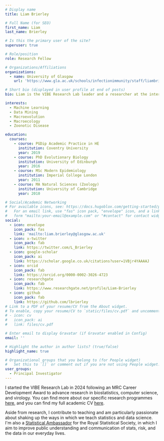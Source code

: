```yaml
---
# Display name
title: Liam Brierley

# Full Name (for SEO)
first_name: Liam
last_name: Brierley

# Is this the primary user of the site?
superuser: true

# Role/position
role: Research Fellow

# Organizations/Affiliations
organizations:
  - name: University of Glasgow
    url: 'https://www.gla.ac.uk/schools/infectionimmunity/staff/liambrierley/'

# Short bio (displayed in user profile at end of posts)
bio: Liam is the VIBE Research Lab leader and a researcher at the intersection of biostatistics, computer science, and virology.

interests:
  - Machine Learning
  - Data Mining
  - Macroevolution
  - Macroecology
  - Zoonotic Disease

education:
  courses:
    - course: PGDip Academic Practice in HE
      institution: Coventry University
      year: 2019
    - course: PhD Evolutionary Biology
      institution: University of Edinburgh
      year: 2016
    - course: MSc Modern Epidemiology
      institution: Imperial College London
      year: 2011
    - course: MA Natural Sciences (Zoology)
      institution: University of Cambridge
      year: 2010

# Social/Academic Networking
# For available icons, see: https://docs.hugoblox.com/getting-started/page-builder/#icons
#   For an email link, use "fas" icon pack, "envelope" icon, and a link in the
#   form "mailto:your-email@example.com" or "#contact" for contact widget.
social:
  - icon: envelope
    icon_pack: fas
    link: 'mailto:liam.brierley@glasgow.ac.uk'
  - icon: x-twitter
    icon_pack: fab
    link: https://twitter.com/L_Brierley
  - icon: google-scholar
    icon_pack: ai
    link: https://scholar.google.co.uk/citations?user=1VBjr4YAAAAJ
  - icon: orcid
    icon_pack: fab
    link: https://orcid.org/0000-0002-3026-4723
  - icon: researchgate
    icon_pack: fab
    link: https://www.researchgate.net/profile/Liam-Brierley
  - icon: github
    icon_pack: fab
    link: https://github.com/lbrierley
# Link to a PDF of your resume/CV from the About widget.
# To enable, copy your resume/CV to `static/files/cv.pdf` and uncomment the lines below.
# - icon: cv
#   icon_pack: ai
#   link: files/cv.pdf

# Enter email to display Gravatar (if Gravatar enabled in Config)
email: ''

# Highlight the author in author lists? (true/false)
highlight_name: true

# Organizational groups that you belong to (for People widget)
#   Set this to `[]` or comment out if you are not using People widget.
user_groups:
  - Principal Investigator
---
```


I started the VIBE Research Lab in 2024 following an MRC Career Development Award to advance research in biostatistics, computer science, and virology. You can find more about our specific research programmes [here](/research), and you can find my full academic CV [here](/uploads/cv_lbrierley.pdf).

Aside from research, I contribute to teaching and am particularly passionate about shaking up the ways in which we teach statistics and data science. I'm also a [Statistical Ambassador](https://rss.org.uk/membership/faq/rss-statistical-ambassadors/) for the Royal Statistical Society, in which I aim to improve public understanding and communication of stats, risk, and the data in our everyday lives.
